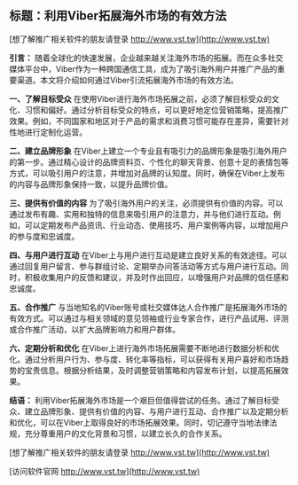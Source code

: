 ## **标题：利用Viber拓展海外市场的有效方法**

[想了解推广相关软件的朋友请登录 http://www.vst.tw](http://www.vst.tw)

**引言：**
随着全球化的快速发展，企业越来越关注海外市场的拓展。而在众多社交媒体平台中，Viber作为一种跨国通信工具，成为了吸引海外用户并推广产品的重要渠道。本文将介绍如何通过Viber引流拓展海外市场的有效方法。

**一、了解目标受众**
在使用Viber进行海外市场拓展之前，必须了解目标受众的文化、习惯和偏好。通过分析目标受众的特点，可以更好地定位营销策略，提高推广效果。例如，不同国家和地区对于产品的需求和消费习惯可能存在差异，需要针对性地进行定制化运营。

**二、建立品牌形象**
在Viber上建立一个专业且有吸引力的品牌形象是吸引海外用户的第一步。通过精心设计的品牌资料页、个性化的聊天背景、创意十足的表情包等方式，可以吸引用户的注意，并增加对品牌的认知度。同时，确保在Viber上发布的内容与品牌形象保持一致，以提升品牌价值。

**三、提供有价值的内容**
为了吸引海外用户的关注，必须提供有价值的内容。可以通过发布有趣、实用和独特的信息来吸引用户的注意力，并与他们进行互动。例如，可以定期发布产品资讯、行业动态、使用技巧、用户案例等内容，以增加用户的参与度和忠诚度。

**四、与用户进行互动**
在Viber上与用户进行互动是建立良好关系的有效途径。可以通过回复用户留言、参与群组讨论、定期举办问答活动等方式与用户进行互动。同时，积极收集用户的反馈和建议，并及时作出回应，以增强用户对品牌的信任感和忠诚度。

**五、合作推广**
与当地知名的Viber账号或社交媒体达人合作推广是拓展海外市场的有效方式。可以通过与相关领域的意见领袖或行业专家合作，进行产品试用、评测或合作推广活动，以扩大品牌影响力和用户群体。

**六、定期分析和优化**
在Viber上进行海外市场拓展需要不断地进行数据分析和优化。通过分析用户行为、参与度、转化率等指标，可以获得有关用户喜好和市场趋势的宝贵信息。根据分析结果，及时调整营销策略和内容发布计划，以提高拓展效果。

**结语：**
利用Viber拓展海外市场是一个艰巨但值得尝试的任务。通过了解目标受众、建立品牌形象、提供有价值的内容、与用户进行互动、合作推广以及定期分析和优化，可以在Viber上取得良好的市场拓展效果。同时，切记遵守当地法律法规，充分尊重用户的文化背景和习惯，以建立长久的合作关系。

[想了解推广相关软件的朋友请登录 http://www.vst.tw](http://www.vst.tw)


[访问软件官网 http://www.vst.tw](http://www.vst.tw)
